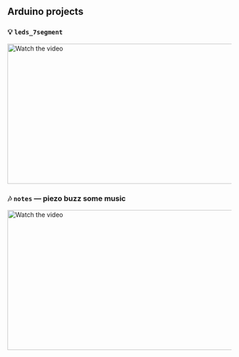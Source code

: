 ## Arduino projects

### 💡 `leds_7segment`

<a href="https://www.youtube.com/watch?v=7B8O6dCfqE4">
  <img src="https://user-images.githubusercontent.com/17462/142773206-208da2e3-89c1-459e-bbda-96108fd5a7ef.png" alt="Watch the video" title="Watch the video" width="560" height="315" />
</a>

### 🎶 `notes` — piezo buzz some music

<a href="https://www.youtube.com/watch?v=qBCblRU6zhE">
  <img src="https://user-images.githubusercontent.com/17462/142773494-e2c6e8a9-eca2-42f7-b2da-82adfde1aca8.png" alt="Watch the video" title="Watch the video" width="560" height="315" />
</a>
